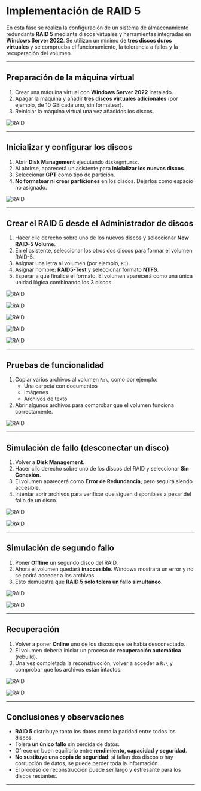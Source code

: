 # __Implementación de RAID 5__

En esta fase se realiza la configuración de un sistema de almacenamiento redundante **RAID 5** mediante discos virtuales y herramientas integradas en **Windows Server 2022**. Se utilizan un mínimo de **tres discos duros virtuales** y se comprueba el funcionamiento, la tolerancia a fallos y la recuperación del volumen.

---

## __Preparación de la máquina virtual__

1. Crear una máquina virtual con **Windows Server 2022** instalado.
2. Apagar la máquina y añadir **tres discos virtuales adicionales** (por ejemplo, de 10 GB cada uno, sin formatear).
3. Reiniciar la máquina virtual una vez añadidos los discos.

![RAID](./img/raid/raid1.png)

---
## __Inicializar y configurar los discos__

1. Abrir **Disk Management** ejecutando `diskmgmt.msc`.
2. Al abrirse, aparecerá un asistente para **inicializar los nuevos discos**.
3. Seleccionar **GPT** como tipo de partición.
4. **No formatear ni crear particiones** en los discos. Dejarlos como espacio no asignado.

![RAID](./img/raid/raid2.png)

---
## __Crear el RAID 5 desde el Administrador de discos__

1. Hacer clic derecho sobre uno de los nuevos discos y seleccionar **New RAID-5 Volume**.
2. En el asistente, seleccionar los otros dos discos para formar el volumen RAID-5.
3. Asignar una letra al volumen (por ejemplo, `R:`).
4. Asignar nombre: **RAID5-Test** y seleccionar formato **NTFS**.
5. Esperar a que finalice el formato. El volumen aparecerá como una única unidad lógica combinando los 3 discos.

![RAID](./img/raid/raid3.png)

![RAID](./img/raid/raid4.png)

![RAID](./img/raid/raid5.png)

![RAID](./img/raid/raid6.png)

![RAID](./img/raid/raid7.png)

---
## __Pruebas de funcionalidad__

1. Copiar varios archivos al volumen `R:\`, como por ejemplo:
   - Una carpeta con documentos
   - Imágenes
   - Archivos de texto
2. Abrir algunos archivos para comprobar que el volumen funciona correctamente.

![RAID](./img/raid/raid8.png)

---
## __Simulación de fallo (desconectar un disco)__

1. Volver a **Disk Management**.
2. Hacer clic derecho sobre uno de los discos del RAID y seleccionar **Sin Conexión**.
3. El volumen aparecerá como **Error de Redundancia**, pero seguirá siendo accesible.
4. Intentar abrir archivos para verificar que siguen disponibles a pesar del fallo de un disco.

![RAID](./img/raid/raid9.png)

![RAID](./img/raid/raid10.png)

---
## __Simulación de segundo fallo__

1. Poner **Offline** un segundo disco del RAID.
2. Ahora el volumen quedará **inaccesible**. Windows mostrará un error y no se podrá acceder a los archivos.
3. Esto demuestra que **RAID 5 solo tolera un fallo simultáneo**.

![RAID](./img/raid/raid11.png)

![RAID](./img/raid/raid12.png)

---
## __Recuperación__

1. Volver a poner **Online** uno de los discos que se había desconectado.
2. El volumen debería iniciar un proceso de **recuperación automática** (rebuild).
3. Una vez completada la reconstrucción, volver a acceder a `R:\` y comprobar que los archivos están intactos.

![RAID](./img/raid/raid13.png)

![RAID](./img/raid/raid14.png)

---
## __Conclusiones y observaciones__

- **RAID 5** distribuye tanto los datos como la paridad entre todos los discos.
- Tolera **un único fallo** sin pérdida de datos.
- Ofrece un buen equilibrio entre **rendimiento, capacidad y seguridad**.
- **No sustituye una copia de seguridad**: si fallan dos discos o hay corrupción de datos, se puede perder toda la información.
- El proceso de reconstrucción puede ser largo y estresante para los discos restantes.

---
